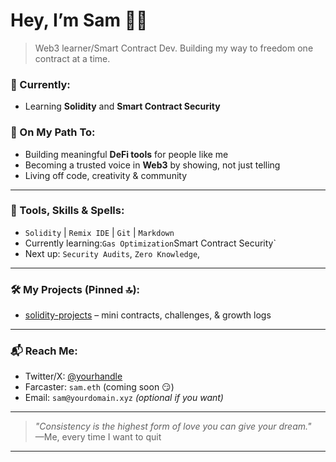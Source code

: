 # Hey, I’m Sam 🧠✨

> Web3 learner/Smart Contract Dev. Building my way to freedom one contract at a time.


### 🔭 Currently:
- Learning **Solidity** and **Smart Contract Security**

### 🌱 On My Path To:
- Building meaningful **DeFi tools** for people like me
- Becoming a trusted voice in **Web3** by showing, not just telling
- Living off code, creativity & community

---

### 🧰 Tools, Skills & Spells:
- `Solidity` | `Remix IDE` | `Git` | `Markdown`
- Currently learning:`Gas Optimization`Smart Contract Security`
- Next up: `Security Audits`, `Zero Knowledge`, 

---

### 🛠️ My Projects (Pinned 🔝):
- [solidity-projects](https://github.com/Codegobli/solidity-projects) – mini contracts, challenges, & growth logs

---

### 📬 Reach Me:
- Twitter/X: [@yourhandle](https://twitter.com/yourhandle)
- Farcaster: `sam.eth` (coming soon 😏)
- Email: `sam@yourdomain.xyz` *(optional if you want)*

---

> _"Consistency is the highest form of love you can give your dream."_  
> —Me, every time I want to quit

---
